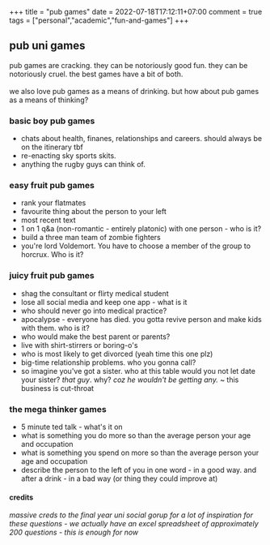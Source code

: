 +++
title = "pub games"
date = 2022-07-18T17:12:11+07:00
comment = true
tags = ["personal","academic","fun-and-games"]
+++



## pub uni games
pub games are cracking. they can be notoriously good fun. they can be notoriously cruel. the best games have a bit of both.
\
\
we also love pub games as a means of drinking. but how about pub games as a means of thinking?

### basic boy pub games
- chats about health, finanes, relationships and careers. should always be on the itinerary tbf
- re-enacting sky sports skits.
- anything the rugby guys can think of.

### easy fruit pub games
- rank your flatmates
- favourite thing about the person to your left
- most recent text
- 1 on 1 q&a (non-romantic - entirely platonic) with one person - who is it?
- build a three man team of zombie fighters
- you're lord Voldemort. You have to choose a member of the group to horcrux. Who is it?

### juicy fruit pub games
- shag the consultant or flirty medical student
- lose all social media and keep one app - what is it
- who should never go into medical practice?
- apocalypse - everyone has died. you gotta revive person and make kids with them. who is it?
- who would make the best parent or parents?
- live with shirt-stirrers or boring-o's
- who is most likely to get divorced (yeah time this one plz)
- big-time relationship problems. who you gonna call?
- so imagine you've got a sister. who at this table would you not let date your sister? *that guy*. why? *coz he wouldn't be getting any.* ~ this business is cut-throat

### the mega thinker games
- 5 minute ted talk - what's it on
- what is something you do more so than the average person your age and occupation
- what is something you spend on more so than the average person your age and occupation
- describe the person to the left of you in one word - in a good way. and after a drink - in a bad way (or thing they could improve at)


#### credits
*massive creds to the final year uni social gorup for a lot of inspiration for these questions - we actually have an excel spreadsheet of approximately 200 questions - this is enough for now*